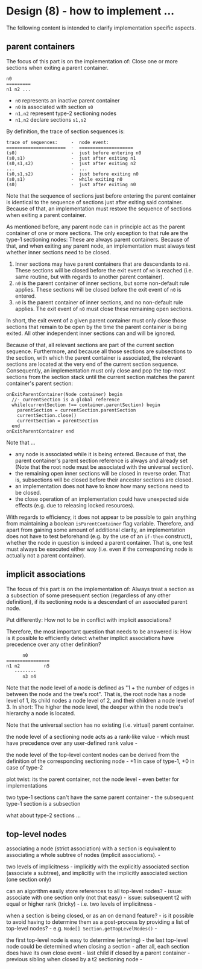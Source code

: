 
<!-- ======================================================================= -->
# Design (8) - how to implement ...

The following content is intended to clarify implementation specific aspects.

<!-- ======================================================================= -->
## parent containers

The focus of this part is on the implementation of:
Close one or more sections when exiting a parent container.

```
n0
=========
n1 n2 ...
```

* `n0` represents an inactive parent container
* `n0` is associated with section `s0`
* `n1,n2` represent type-2 sectioning nodes
* `n1,n2` declare sections `s1,s2`

By definition, the trace of section sequences is:

```
trace of sequences:     -  node event:
======================  -  ====================
(s0)                    -  just before entering n0
(s0,s1)                 -  just after exiting n1
(s0,s1,s2)              -  just after exiting n2
...                     -  ...
(s0,s1,s2)              -  just before exiting n0
(s0,s1)                 -  while exiting n0
(s0)                    -  just after exiting n0
```

Note that the sequence of sections just before entering the parent container
is identical to the sequence of sections just after exiting said container.
Because of that, an implementation must restore the sequence of sections
when exiting a parent container.

As mentioned before, any parent node can in principle act as the parent
container of one or more sections. The only exception to that rule are the
type-1 sectioning nodes: These are always parent containers. Because of that,
and when exiting any parent node, an implementation must always test whether
inner sections need to be closed.

1. Inner sections may have parent containers that are descendants to `n0`.
   These sections will be closed before the exit event of `n0` is reached
   (i.e. same routine, but with regards to another parent container).
2. `n0` is the parent container of inner sections, but some non-default
   rule applies. These sections will be closed before the exit event of
   `n0` is entered.
3. `n0` is the parent container of inner sections, and no non-default rule
   applies. The exit event of `n0` must close these remaining open sections.

In short, the exit event of a given parent container must only close those
sections that remain to be open by the time the parent container is being
exited. All other independent inner sections can and will be ignored.

Because of that, all relevant sections are part of the current section sequence.
Furthermore, and because all those sections are subsections to the section, with
which the parent container is associated, the relevant sections are located at
the very end of the current section sequence. Consequently, an implementation
must only close and pop the top-most sections from the section stack until the
current section matches the parent container's parent section:

```
onExitParentContainer(Node container) begin
  //- currentSection is a global reference
  while(currentSection !== container.parentSection) begin
    parentSection = currentSection.parentSection
    currentSection.close()
    currentSection = parentSection
  end
onExitParentContainer end
```

Note that ...

* any node is associated while it is being entered. Because of that, the
  parent container's parent section reference is always and already set
  (Note that the root node must be associated with the universal section).
* the remaining open inner sections will be closed in reverse order. That is,
  subsections will be closed before their ancestor sections are closed.
* an implementation does not have to know how many sections need to be closed.
* the close operation of an implementation could have unexpected side effects
  (e.g. due to releasing locked resources).

With regards to efficiency, it does not appear to be possible to gain anything
from maintaining a boolean `isParentContainer` flag variable. Therefore, and
apart from gaining some amount of additional clarity, an implementation does
not have to test beforehand (e.g. by the use of an `if-then` construct),
whether the node in question is indeed a parent container. That is, one test
must always be executed either way (i.e. even if the corresponding node is
actually not a parent container).

<!-- ======================================================================= -->
## implicit associations

The focus of this part is on the implementation of:
Always treat a section as a subsection of some presequent section
(regardless of any other definition), if its sectioning node is a
descendant of an associated parent node.

Put differently: How not to be in conflict with implicit associations?

Therefore, the most important question that needs to be answered is:
How is it possible to efficiently detect whether implicit associations
have precedence over any other definition?

```
      n0
================
n1 n2         n5
   --------
      n3 n4
```

Note that the node level of a node is defined as "1 + the number of edges in
between the node and the tree's root". That is, the root node has a node level
of 1, its child nodes a node level of 2, and their children a node level of 3.
In short: The higher the node level, the deeper within the node tree's hierarchy
a node is located.

Note that the universal section has no existing (i.e. virtual) parent container.

the node level of a sectioning node acts as a rank-like value -
which must have precedence over any user-defined rank value -

the node level of the top-level content nodes can be derived
from the definition of the corresponding sectioning node -
+1 in case of type-1, +0 in case of type-2

plot twist: its the parent container, not the node level -
even better for implementations

two type-1 sections can't have the same parent container -
the subsequent type-1 section is a subsection

what about type-2 sections ...

<!-- ======================================================================= -->
## top-level nodes

associating a node (strict association) with a section is equivalent to
associating a whole subtree of nodes (implicit associations). -

two levels of implicitness -
implicitly with the explicitly associated section (associate a subtree), and
implicitly with the implicitly associated section (one section only)

can an algorithm easily store references to all top-level nodes? -
issue: associate with one section only (not that easy) -
issue: subsequent t2 with equal or higher rank (tricky) -
i.e. two levels of implicitness -

when a section is being closed, or as an on demand feature? -
is it possible to avoid having to determine them as a post-process
by providing a list of top-level nodes? -
e.g. `Node[] Section.getTopLevelNodes()` -

the first top-level node is easy to determine (entering) -
the last top-level node could be determined when closing a section -
after all, each section does have its own close event -
last child if closed by a parent container -
previous sibling when closed by a t2 sectioning node -
